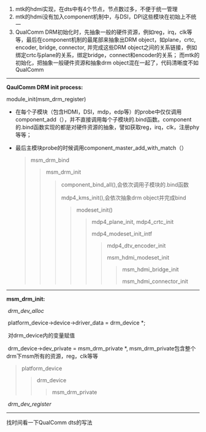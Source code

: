 1. mtk的hdmi实现，在dts中有4个节点，节点数过多，不便于统一管理
2. mtk的hdmi没有加入component机制中，与DSI，DPI这些模块在初始上不统一
3. QualComm DRM初始化时，先抽象一般的硬件资源，例如reg，irq，clk等等，最后在component机制的最尾部来抽象出DRM object，如plane，crtc, encoder, bridge, connector, 并完成这些DRM object之间的关系链接，例如绑定crtc与plane的关系，绑定bridge，connect和encoder的关系； 而mtk的初始化，把抽象一般硬件资源和抽象drm object混在一起了，代码清晰度不如QualComm

---

**QaulComm DRM init process:**

module_init(msm_drm_register)

* 在每个子模块（包含HDMI，DSI，mdp，edp等）的probe中仅仅调用component_add（），并不直接调用每个子模块的.bind函数。component的.bind函数实现的都是对硬件资源的抽象，譬如获取reg，irq，clk，注册phy等等；

* 最后主模块probe的时候调用component_master_add_with_match（）

  > msm_drm_bind
  >
  > > msm_drm_init
  > >
  > > >component_bind_all(),会依次调用子模块的.bind函数
  > > >
  > > >mdp4_kms_init(),会依次抽象drm object并完成bind
  > > >
  > > >> modeset_init()
  > > >>
  > > >> > mdp4_plane_init, mdp4_crtc_init
  > > >> >
  > > >> > mdp4_modeset_init_intf
  > > >> >
  > > >> > > mdp4_dtv_encoder_init
  > > >> > >
  > > >> > > msm_hdmi_modeset_init
  > > >> > >
  > > >> > > > msm_hdmi_bridge_init
  > > >> > > >
  > > >> > > > msm_hdmi_connector_init

---

**msm_drm_init:**

​	*drm_dev_alloc*

​		platform_device->device->driver_data = drm_device *;

​		对drm_device内的变量赋值

​		drm_device->dev_private = msm_drm_private *, msm_drm_private包含整个drm下msm所有的资源，reg，clk等等

> platform_device
>
> > drm_device
> >
> > > msm_drm_private

​	*drm_dev_register*



---



找时间看一下QualComm dts的写法

